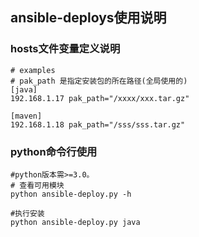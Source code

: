 ## ansible-deploys使用说明

### hosts文件变量定义说明

```
# examples
# pak_path 是指定安装包的所在路径(全局使用的)
[java]
192.168.1.17 pak_path="/xxxx/xxx.tar.gz"

[maven]
192.168.1.18 pak_path="/sss/sss.tar.gz"
```



### python命令行使用

```
#python版本需>=3.0。
# 查看可用模块
python ansible-deploy.py -h

#执行安装
python ansible-deploy.py java
```

